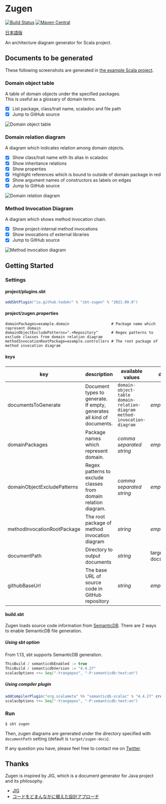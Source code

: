 # Zugen

[![Build Status](https://travis-ci.org/todokr/zugen.svg?branch=trunk)](https://travis-ci.org/todokr/zugen)
[![Maven Central](https://maven-badges.herokuapp.com/maven-central/io.github.todokr/sbt-zugen/badge.svg)](https://search.maven.org/artifact/io.github.todokr/sbt-zugen)

[日本語版](./readme.ja.md)

An architecture diagram generator for Scala project.

## Documents to be generated

These following screenshots are generated in [the example Scala project](https://github.com/todokr/zugen/tree/trunk/src/sbt-test/sbt-zugen/application).

### Domain object table

A table of domain objects under the specified packages.  
This is useful as a glossary of domain terms.

- [x] List package, class/trait name, scaladoc and file path
- [x] Jump to GitHub source

![Domain object table](https://user-images.githubusercontent.com/2328540/87659631-d4f4f080-c798-11ea-9ead-d8162a57aff4.png)

### Domain relation diagram

A diagram which indicates relation among domain objects.

- [x] Show class/trait name with its alias in scaladoc
- [x] Show inheritance relations
- [x] Show properties
- [x] Highlight references which is bound to outside of domain package in red
- [x] Show argument names of constructors as labels on edges
- [x] Jump to GitHub source

![Domain relation diagram](https://user-images.githubusercontent.com/2328540/87659632-d4f4f080-c798-11ea-910e-40dcfac45293.png)

### Method Invocation Diagram

A diagram which shows method invocation chain.

- [x] Show project-internal method invocations
- [x] Show invocations of external libraries
- [x] Jump to GitHub source

![Method invocation diagram](https://user-images.githubusercontent.com/2328540/87659630-d3c3c380-c798-11ea-9103-0436e92d4a40.png)

## Getting Started

### Settings
#### project/plugins.sbt

```sbt
addSbtPlugin("io.github.todokr" % "sbt-zugen" % "2021.09.0")
```

#### project/zugen.properties

```properties
domainPackages=example.domain                   # Package name which represent domain
domainObjectExcludePatterns=".+Repository"      # Regex patterns to exclude classes from domain relation diagram
methodInvocationRootPackage=example.controllers # The root package of method invocation diagram
```

##### keys

| key                         | description                                                               | available values                                                                  | default           | example                                                                                      |
|-----------------------------|---------------------------------------------------------------------------|-----------------------------------------------------------------------------------|-------------------|----------------------------------------------------------------------------------------------|
| documentsToGenerate         | Document types to generate.<br>If empty, generates all kind of documents. | `domain-object-table`<br>`domain-relation-diagram`<br>`method-invocation-diagram` | *empty*           | documentsToGenerate=domain-object-table,domain-relation-diagram,method-invocation-diagram    |
| domainPackages              | Package names which represent domain.                                     | *comma separated string*                                                          | *empty*           | domainPackages=app1.domain,app2.domain                                                       |
| domainObjectExcludePatterns | Regex patterns to exclude classes from domain relation diagram.           | *comma separated string*                                                          | *empty*           | domainObjectExcludePatterns=".+Repository"                                                   |
| methodInvocationRootPackage | The root package of method invocation diagram                             | *string*                                                                          | *empty*           | methodInvocationRootPackage=controller                                                       |
| documentPath                | Directory to output documents                                             | *string*                                                                          | target/zugen-docs | documentPath=docs                                                                            |
| githubBaseUrl               | The base URL of source code in GitHub repository                          | *string*                                                                          | *empty*           | githubBaseUrl=https://github.com/todokr/zugen/blob/trunk/src/sbt-test/sbt-zugen/application/ |

#### build.sbt

Zugen loads source code information from [SemanticDB](https://scalameta.org/docs/semanticdb/guide.html).
There are 2 ways to enable SemanticDB file generation.

##### Using sbt option
From 1.13, sbt supports SemanticDB generation.

```sbt
ThisBuild / semanticdbEnabled := true
ThisBuild / semanticdbVersion := "4.4.27"
scalacOptions ++= Seq("-Yrangepos", "-P:semanticdb:text:on")
```

##### Using compiler plugin

```sbt
addCompilerPlugin("org.scalameta" %% "semanticdb-scalac" % "4.4.27" cross CrossVersion.full)
scalacOptions ++= Seq("-Yrangepos", "-P:semanticdb:text:on")
```

### Run

```bash
$ sbt zugen
```

Then, zugen diagrams are generated under the directory specified with `documentPath` setting (default is `target/zugen-docs`).

If any question you have, please feel free to contact me on [Twitter](https://twitter.com/todokr).

## Thanks
Zugen is inspired by JIG, which is a document generator for Java project and its philosophy.  

- [JIG](https://github.com/dddjava/jig)
- [コードをどまんなかに据えた設計アプローチ](https://speakerdeck.com/irof/kodowodomannakaniju-etashe-ji-apuroti)


